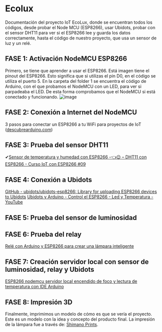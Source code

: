 # Ecolux
Documentación del proyecto IoT EcoLux, donde se encuentran todos los códigos, desde probar el Node MCU (ESP8266), usar Ubidots, probar con el sensor DHT11 para ver si el ESP8266 lee y guarda los datos correctamente, hasta el código de nuestro proyecto, que usa un sensor de luz y un relé. 

## FASE 1: Activación NodeMCU ESP8266
Primero, se tiene que aprender a usar el ESP8266. Está imagen tiene el pinout del ESP8266. Esto significa que si utilizas el pin D0, en el código se utiliza el puerto 5. En la carpeta del folder 1 se encuentra el código de Arduino, con el que probamos el NodeMCU con un LED, para ver si parpadeaba el LED. De esta forma comprobamos que el NodeMCU si está conectado y funcionando.
![image](https://github.com/Jesus0204/IoT_Ecolux/assets/65917649/53dae035-85e7-4b31-b29d-cdc2c2645eb9)


## FASE 2: Conexión a Internet del NodeMCU
3 pasos para conectar un ESP8266 a tu WiFi para proyectos de IoT ([descubrearduino.com](https://descubrearduino.com/conectar-un-esp8266-a-wifi/))

## FASE 3: Prueba del sensor DHT11
✔[Sensor de temperatura y humedad con ESP8266 -👈😉 – DHT11 con ESP8266 - Curso IoT con ESP8266 #09](https://www.youtube.com/watch?v=pwlRKiLVkJs&t=312s)

## FASE 4: Conexión a Ubidots
[GitHub - ubidots/ubidots-esp8266: Library for uploading ESP8266 devices to Ubidots](https://help.ubidots.com/en/articles/513312-connect-a-nodemcu-esp8266-to-ubidots-over-http)
[Ubidots y Arduino - Control el ESP8266 - Led y Temperatura - YouTube](https://www.youtube.com/watch?v=Jwi2ObUkRyo)
## FASE 5: Prueba del sensor de luminosidad

## FASE 6: Prueba del relay
[Relé con Arduino y ESP8266 para crear una lámpara inteligente](https://programarfacil.com/blog/arduino-blog/rele-con-arduino-lampara/)

## FASE 7: Creación servidor local con sensor de luminosidad, relay y Ubidots
[ESP8266 nodemcu servidor local encendido de foco y lectura de temperatura con IDE Arduino](https://www.youtube.com/watch?v=0xCkHxwYHY0)

## FASE 8: Impresión 3D
Finalmente, imprimimos un modelo de cómo es que se vería el proyecto. Este es un modelo con la idea y concepto del producto final. La impresión de la lámpara fue a través de: [Shimano Prints](https://www.instagram.com/shimano.prints/).
